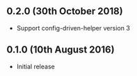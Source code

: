 ## 0.2.0 (30th October 2018)

  * Support config-driven-helper version 3

## 0.1.0 (10th August 2016)

  * Initial release
